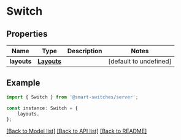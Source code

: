 # Switch


## Properties

Name | Type | Description | Notes
------------ | ------------- | ------------- | -------------
**layouts** | [**Layouts**](Layouts.md) |  | [default to undefined]

## Example

```typescript
import { Switch } from '@smart-switches/server';

const instance: Switch = {
    layouts,
};
```

[[Back to Model list]](../README.md#documentation-for-models) [[Back to API list]](../README.md#documentation-for-api-endpoints) [[Back to README]](../README.md)
